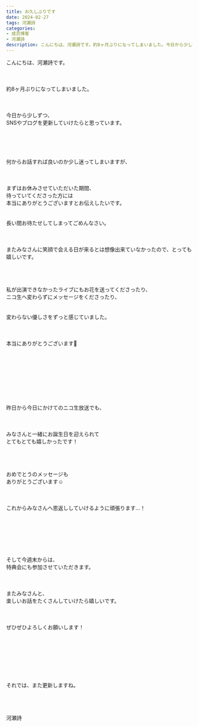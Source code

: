```yaml
---
title: お久しぶりです
date: 2024-02-27
tags: 河瀬詩
categories: 
- 成员博客
- 河瀬詩
description: こんにちは、河瀬詩です。約8ヶ月ぶりになってしまいました。今日から少しずつ、SNSやブログを更新していけたらと思っています。何からお話すれば良いのか少し迷ってしまいますが...
---
```

<div class="blog_detail__main">
        こんにちは、河瀬詩です。<br/>
<br/>
<br/>
<br/>
約8ヶ月ぶりになってしまいました。<br/>
<br/>
<br/>
<br/>
今日から少しずつ、<br/>
SNSやブログを更新していけたらと思っています。<br/>
<br/>
<br/>
<br/>
<br/>
<br/>
何からお話すれば良いのか少し迷ってしまいますが、<br/>
<br/>
<br/>
<br/>
まずはお休みさせていただいた期間、<br/>
待っていてくださった方には<br/>
本当にありがとうございますとお伝えしたいです。<br/>
<br/>
<br/>
長い間お待たせしてしまってごめんなさい。<br/>
<br/>
<br/>
<br/>
またみなさんに笑顔で会える日が来るとは想像出来ていなかったので、とっても嬉しいです。<br/>
<br/>
<br/>
<br/>
<br/>
私が出演できなかったライブにもお花を送ってくださったり、<br/>
ニコ生へ変わらずにメッセージをくださったり、<br/>
<br/>
<br/>
変わらない優しさをずっと感じていました。<br/>
<br/>
<br/>
<br/>
本当にありがとうございます🧸<br/>
<br/>
<br/>
<br/>
<br/>
<br/>
<br/>
<br/>
<br/>
<br/>
昨日から今日にかけてのニコ生放送でも、<br/>
<br/>
<br/>
<br/>
みなさんと一緒にお誕生日を迎えられて<br/>
とてもとても嬉しかったです！<br/>
<br/>
<br/>
<br/>
<br/>
おめでとうのメッセージも<br/>
ありがとうございます☺️<br/>
<br/>
<br/>
<br/>
これからみなさんへ恩返ししていけるように頑張ります…！<br/>
<br/>
<br/>
<br/>
<br/>
<br/>
<br/>
<br/>
そして今週末からは、<br/>
特典会にも参加させていただきます。<br/>
<br/>
<br/>
<br/>
またみなさんと、<br/>
楽しいお話をたくさんしていけたら嬉しいです。<br/>
<br/>
<br/>
<br/>
ぜひぜひよろしくお願いします！<br/>
<br/>
<br/>
<br/>
<br/>
<br/>
<br/>
<br/>
<br/>
それでは、また更新しますね。<br/>
<br/>
<br/>
<br/>
<br/>
河瀬詩
<!--twitter-->

<!--//twitter-->
</div>
